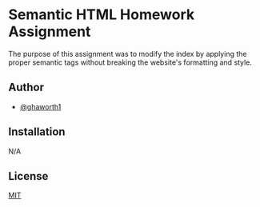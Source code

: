 # Semantic HTML Homework Assignment

The purpose of this assignment was to modify the index by applying the proper semantic tags without breaking the website's formatting and style.

## Author

- [@ghaworth1](https://github.com/ghaworth1)

## Installation

N/A

## License

[MIT](https://choosealicense.com/licenses/mit/)